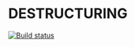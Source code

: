 # DESTRUCTURING

[![Build status](https://ci.appveyor.com/api/projects/status/ekwt9ja1o3ju4gwe?svg=true)](https://ci.appveyor.com/project/chetakogo/destructuring)